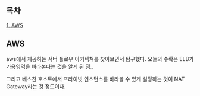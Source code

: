 ## 목차
[1. AWS](#aws)   

## AWS
aws에서 제공하는 서버 플로우 아키텍쳐를 찾아보면서 탐구했다. 오늘의 수확은 ELB가 가용영역을 바라본다는 것을 알게 된 점..

그리고 베스천 호스트에서 프라이빗 인스턴스를 바라볼 수 있게 설정하는 것이 NAT Gateway라는 것 정도이다.